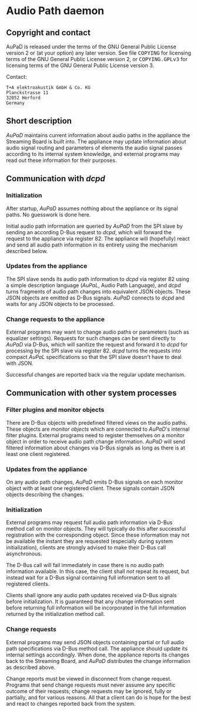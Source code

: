 # Audio Path daemon

## Copyright and contact

AuPaD is released under the terms of the GNU General Public License version 2
or (at your option) any later version. See file <tt>COPYING</tt> for licensing
terms of the GNU General Public License version 2, or <tt>COPYING.GPLv3</tt>
for licensing terms of the GNU General Public License version 3.

Contact:

    T+A elektroakustik GmbH & Co. KG
    Planckstrasse 11
    32052 Herford
    Germany

## Short description

_AuPaD_ maintains current information about audio paths in the appliance the
Streaming Board is built into. The appliance may update information about audio
signal routing and parameters of elements the audio signal passes according to
its internal system knowledge, and external programs may read out these
information for their purposes.

## Communication with _dcpd_

### Initialization

After startup, _AuPaD_ assumes nothing about the appliance or its signal paths.
No guesswork is done here.

Initial audio path information are queried by _AuPaD_ from the SPI slave by
sending an according D-Bus request to _dcpd_, which will forward the request to
the appliance via register 82. The appliance will (hopefully) react and send
all audio path information in its entirety using the mechanism described below.

### Updates from the appliance

The SPI slave sends its audio path information to _dcpd_ via register 82 using
a simple description language (_AuPaL_, Audio Path Language), and _dcpd_ turns
fragments of audio path changes into equivalent JSON objects. These JSON
objects are emitted as D-Bus signals. _AuPaD_ connects to _dcpd_ and waits for
any JSON objects to be processed.

### Change requests to the appliance

External programs may want to change audio paths or parameters (such as
equalizer settings). Requests for such changes can be sent directly to _AuPaD_
via D-Bus, which will sanitize the request and forward it to _dcpd_ for
processing by the SPI slave via register 82. _dcpd_ turns the requests into
compact _AuPaL_ specifications so that the SPI slave doesn't have to deal with
JSON.

Successful changes are reported back via the regular update mechanism.

## Communication with other system processes

### Filter plugins and monitor objects

There are D-Bus objects with predefined filtered views on the audio paths.
These objects are _monitor objects_ which are connected to _AuPaD_'s internal
filter plugins. External programs need to register themselves on a monitor
object in order to receive audio path change information. _AuPaD_ will send
filtered information about changes via D-Bus signals as long as there is at
least one client registered.

### Updates from the appliance

On any audio path changes, _AuPaD_ emits D-Bus signals on each monitor object
with at least one registered client. These signals contain JSON objects
describing the changes.

### Initialization

External programs may request full audio path information via D-Bus method call
on monitor objects. They will typically do this after successful registration
with the corresponding object. Since these information may not be available the
instant they are requested (especially during system initialization), clients
are strongly advised to make their D-Bus call asynchronous.

The D-Bus call will fail immediately in case there is no audio path information
available. In this case, the client shall _not_ repeat its request, but instead
wait for a D-Bus signal containing full information sent to all registered
clients.

Clients shall ignore any audio path updates received via D-Bus signals before
initialization. It is guaranteed that any change information sent before
returning full information will be incorporated in the full information
returned by the initialization method call.

### Change requests

External programs may send JSON objects containing partial or full audio path
specifications via D-Bus method call. The appliance should update its internal
settings accordingly. When done, the appliance reports its changes back to the
Streaming Board, and _AuPaD_ distributes the change information as described
above.

Change reports must be viewed in disconnect from change request. Programs that
send change requests must never assume any specific outcome of their requests;
change requests may be ignored, fully or partially, and for various reasons.
All that a client can do is hope for the best and react to changes reported
back from the system.
